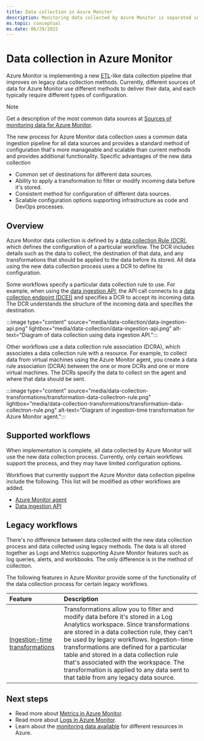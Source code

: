 ```yaml
---
title: Data collection in Azure Monitor
description: Monitoring data collected by Azure Monitor is separated into metrics that are lightweight and capable of supporting near real-time scenarios and logs that are used for advanced analysis.
ms.topic: conceptual
ms.date: 06/29/2022
---
```


# Data collection in Azure Monitor
Azure Monitor is implementing a new [ETL](/azure/architecture/data-guide/relational-data/etl)-like data collection pipeline that improves on legacy data collection methods. Currently, different sources of data for Azure Monitor use different methods to deliver their data, and each typically require different types of configuration. 

> [!NOTE]
> Get a description of the most common data sources at [Sources of monitoring data for Azure Monitor](data-sources.md).

The new process for Azure Monitor data collection uses a common data ingestion pipeline for all data sources and provides a standard method of configuration that's more manageable and scalable than current methods and provides additional functionality. Specific advantages of the new data collection 

- Common set of destinations for different data sources.
- Ability to apply a transformation to filter or modify incoming data before it's stored.
- Consistent method for configuration of different data sources.
- Scalable configuration options supporting infrastructure as code and DevOps processes.


## Overview
Azure Monitor data collection is defined by a [data collection Rule (DCR)](essentials/data-collection-rule-overview.md), which defines the configuration of a particular workflow. The DCR includes details such as the data to collect, the destination of that data, and any transformations that should be applied to the data before its stored. All data using the new data collection process uses a DCR to define its configuration.

Some workflows specify a particular data collection rule to use. For example, when using the [data ingestion API](logs/data-ingestion-api-overview.md), the API call connects to a [data collection endpoint (DCE))](essentials/data-collection-endpoint-overview.md) and specifies a DCR to accept its incoming data. The DCR understands the structure of the incoming data and specifies the destination.

:::image type="content" source="media/data-collection/data-ingestion-api.png" lightbox="media/data-collection/data-ingestion-api.png" alt-text="Diagram of data collection using data ingestion API.":::

Other workflows use a data collection rule association (DCRA), which associates a data collection rule with a resource. For example, to collect data from virtual machines using the Azure Monitor agent, you create a data rule association (DCRA) between the one or more DCRs and one or more virtual machines. The DCRs specify the data to collect on the agent and where that data should be sent.

:::image type="content" source="media/data-collection-transformations/transformation-data-collectron-rule.png" lightbox="media/data-collection-transformations/transformation-data-collectron-rule.png" alt-text="Diagram of ingestion-time transformation for Azure Monitor agent.":::


## Supported workflows
When implementation is complete, all data collected by Azure Monitor will use the new data collection process. Currently, only certain workflows support the process, and they may have limited configuration options.

Workflows that currently support the Azure Monitor data collection pipeline include the following. This list will be modified as other workflows are added.

- [Azure Monitor agent](agents/azure-monitor-agent-overview.md) 
- [Data ingestion API](logs/data-ingestion-api-overview.md)


## Legacy workflows
There's no difference between data collected with the new data collection process and data collected using legacy methods. The data is all stored together as Logs and Metrics supporting Azure Monitor features such as log queries, alerts, and workbooks. The only difference is in the method of collection.

The following features in Azure Monitor provide some of the functionality of the data collection process for certain legacy workflows. 

| Feature | Description |
|:---|:---|
| [Ingestion-time transformations](logs/ingestion-time-transformations.md) | Transformations allow you to filter and modify data before it's stored in a Log Analytics workspace. Since transformations are stored in a data collection rule, they can't be used by legacy workflows. Ingestion-time transformations are defined for a particular table and stored in a data collection rule that's associated with the workspace. The transformation is applied to any data sent to that table from any legacy data source. |



## Next steps

- Read more about [Metrics in Azure Monitor](essentials/data-platform-metrics.md).
- Read more about [Logs in Azure Monitor](logs/data-platform-logs.md).
- Learn about the [monitoring data available](data-sources.md) for different resources in Azure.

